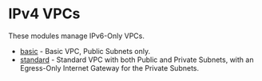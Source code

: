 # IPv4 VPCs

These modules manage IPv6-Only VPCs.

* [basic](./basic) - Basic VPC, Public Subnets only.
* [standard](./standard) - Standard VPC with both Public and Private Subnets, with an Egress-Only Internet Gateway for the Private Subnets.
